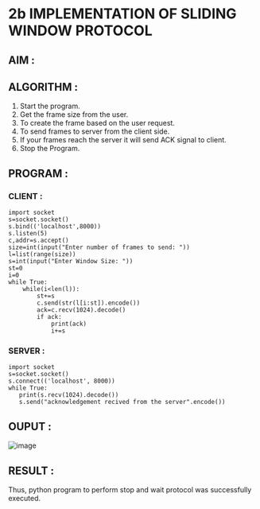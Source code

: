 # 2b IMPLEMENTATION OF SLIDING WINDOW PROTOCOL
## AIM :
## ALGORITHM :
1. Start the program.
2. Get the frame size from the user.
3. To create the frame based on the user request.
4. To send frames to server from the client side.
5. If your frames reach the server it will send ACK signal to client.
6. Stop the Program.
## PROGRAM :
### CLIENT :
```
import socket
s=socket.socket()
s.bind(('localhost',8000)) 
s.listen(5)
c,addr=s.accept()
size=int(input("Enter number of frames to send: "))
l=list(range(size))
s=int(input("Enter Window Size: "))
st=0
i=0
while True:
    while(i<len(l)):
        st+=s
        c.send(str(l[i:st]).encode())
        ack=c.recv(1024).decode()
        if ack:
            print(ack)
            i+=s
```
### SERVER :
```
import socket
s=socket.socket()
s.connect(('localhost', 8000))
while True:
   print(s.recv(1024).decode())
   s.send("acknowledgement recived from the server".encode())
```
## OUPUT :
![image](https://github.com/NithyaDayalan/2b_SLIDING_WINDOW_PROTOCOL/assets/166380061/adec7587-4b59-46ca-ac80-65b2bfd8e593)

## RESULT :
Thus, python program to perform stop and wait protocol was successfully executed.
